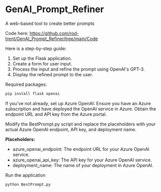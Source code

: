 # GenAI_Prompt_Refiner
A web-based tool to create better prompts

Code here: https://github.com/rod-trent/GenAI_Prompt_Refiner/tree/main/Code

Here is a step-by-step guide:

1. Set up the Flask application.
2. Create a form for user input.
3. Process the input and refine the prompt using OpenAI's GPT-3.
4. Display the refined prompt to the user.

Required packages:

```python
pip install flask openai
```

If you've not already, set up Azure OpenAI: Ensure you have an Azure subscription and have deployed the OpenAI service in Azure. Obtain the endpoint URL and API key from the Azure portal.

Modify the BestPrompt.py script and replace the placeholders with your actual Azure OpenAI endpoint, API key, and deployment name.

**Placeholders:** 
* azure_openai_endpoint: The endpoint URL for your Azure OpenAI service.
* azure_openai_api_key: The API key for your Azure OpenAI service.
* deployment_name: The name of your deployment in Azure OpenAI.

Run the application

```python
python BestPrompt.py
```
